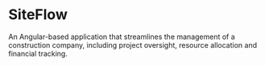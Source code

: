 # SiteFlow

An Angular-based application that streamlines the management of a construction company, including project oversight, resource allocation and financial tracking.
